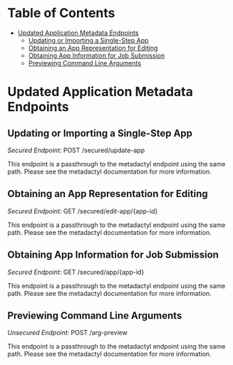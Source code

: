 # Table of Contents

* [Updated Application Metadata Endpoints](#updated-application-metadata-endpoints)
    * [Updating or Importing a Single-Step App](#updating-or-importing-a-single-step-app)
    * [Obtaining an App Representation for Editing](#obtaining-an-app-representation-for-editing)
    * [Obtaining App Information for Job Submission](#obtaining-app-information-for-job-submission)
    * [Previewing Command Line Arguments](#previewing-command-line-arguments)

# Updated Application Metadata Endpoints

## Updating or Importing a Single-Step App

*Secured Endpoint:* POST /secured/update-app

This endpoint is a passthrough to the metadactyl endpoint using the same
path. Please see the metadactyl documentation for more information.

## Obtaining an App Representation for Editing

*Secured Endpoint:* GET /secured/edit-app/{app-id}

This endpoint is a passthrough to the metadactyl endpoint using the same
path. Please see the metadactyl documentation for more information.

## Obtaining App Information for Job Submission

*Secured Endpoint:* GET /secured/app/{app-id}

This endpoint is a passthrough to the metadactyl endpoint using the same
path. Please see the metadactyl documentation for more information.

## Previewing Command Line Arguments

*Unsecured Endpoint:* POST /arg-preview

This endpoint is a passthrough to the metadactyl endpoint using the same
path. Please see the metadactyl documentation for more information.
